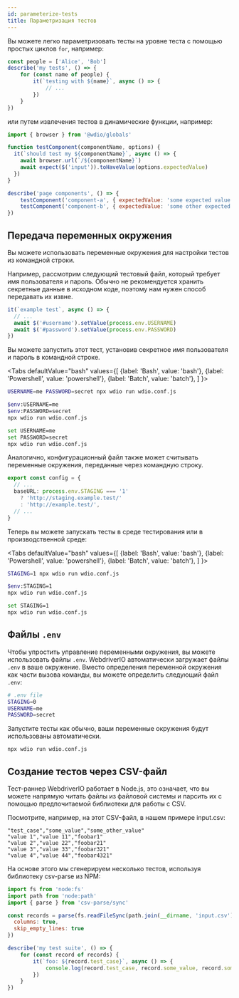 ```yaml
---
id: parameterize-tests
title: Параметризация тестов
---
```


Вы можете легко параметризовать тесты на уровне теста с помощью простых циклов `for`, например:

```ts title=example.spec.js
const people = ['Alice', 'Bob']
describe('my tests', () => {
    for (const name of people) {
        it(`testing with ${name}`, async () => {
            // ...
        })
    }
})
```

или путем извлечения тестов в динамические функции, например:

```js title=dynamic.spec.js
import { browser } from '@wdio/globals'

function testComponent(componentName, options) {
  it(`should test my ${componentName}`, async () => {
    await browser.url(`/${componentName}`)
    await expect($('input')).toHaveValue(options.expectedValue)
  })
}

describe('page components', () => {
    testComponent('component-a', { expectedValue: 'some expected value' })
    testComponent('component-b', { expectedValue: 'some other expected value' })
})
```

## Передача переменных окружения

Вы можете использовать переменные окружения для настройки тестов из командной строки.

Например, рассмотрим следующий тестовый файл, который требует имя пользователя и пароль. Обычно не рекомендуется хранить секретные данные в исходном коде, поэтому нам нужен способ передавать их извне.

```ts title=example.spec.ts
it(`example test`, async () => {
  // ...
  await $('#username').setValue(process.env.USERNAME)
  await $('#password').setValue(process.env.PASSWORD)
})
```

Вы можете запустить этот тест, установив секретное имя пользователя и пароль в командной строке.

<Tabs
  defaultValue="bash"
  values={[
    {label: 'Bash', value: 'bash'},
    {label: 'Powershell', value: 'powershell'},
    {label: 'Batch', value: 'batch'},
  ]
}>
<TabItem value="bash">

```sh
USERNAME=me PASSWORD=secret npx wdio run wdio.conf.js
```

</TabItem>
<TabItem value="powershell">

```sh
$env:USERNAME=me
$env:PASSWORD=secret
npx wdio run wdio.conf.js
```

</TabItem>
<TabItem value="batch">

```sh
set USERNAME=me
set PASSWORD=secret
npx wdio run wdio.conf.js
```

</TabItem>
</Tabs>

Аналогично, конфигурационный файл также может считывать переменные окружения, переданные через командную строку.

```ts title=wdio.config.js
export const config = {
  // ...
  baseURL: process.env.STAGING === '1'
    ? 'http://staging.example.test/'
    : 'http://example.test/',
  // ...
}
```

Теперь вы можете запускать тесты в среде тестирования или в производственной среде:

<Tabs
  defaultValue="bash"
  values={[
    {label: 'Bash', value: 'bash'},
    {label: 'Powershell', value: 'powershell'},
    {label: 'Batch', value: 'batch'},
  ]
}>
<TabItem value="bash">

```sh
STAGING=1 npx wdio run wdio.conf.js
```

</TabItem>
<TabItem value="powershell">

```sh
$env:STAGING=1
npx wdio run wdio.conf.js
```

</TabItem>
<TabItem value="batch">

```sh
set STAGING=1
npx wdio run wdio.conf.js
```

</TabItem>
</Tabs>

## Файлы `.env`

Чтобы упростить управление переменными окружения, вы можете использовать файлы `.env`. WebdriverIO автоматически загружает файлы `.env` в ваше окружение. Вместо определения переменной окружения как части вызова команды, вы можете определить следующий файл `.env`:

```bash title=".env"
# .env file
STAGING=0
USERNAME=me
PASSWORD=secret
```

Запустите тесты как обычно, ваши переменные окружения будут использованы автоматически.

```sh
npx wdio run wdio.conf.js
```

## Создание тестов через CSV-файл

Тест-раннер WebdriverIO работает в Node.js, это означает, что вы можете напрямую читать файлы из файловой системы и парсить их с помощью предпочитаемой библиотеки для работы с CSV.

Посмотрите, например, на этот CSV-файл, в нашем примере input.csv:

```csv
"test_case","some_value","some_other_value"
"value 1","value 11","foobar1"
"value 2","value 22","foobar21"
"value 3","value 33","foobar321"
"value 4","value 44","foobar4321"
```

На основе этого мы сгенерируем несколько тестов, используя библиотеку csv-parse из NPM:

```js title=test.spec.ts
import fs from 'node:fs'
import path from 'node:path'
import { parse } from 'csv-parse/sync'

const records = parse(fs.readFileSync(path.join(__dirname, 'input.csv')), {
  columns: true,
  skip_empty_lines: true
})

describe('my test suite', () => {
    for (const record of records) {
        it(`foo: ${record.test_case}`, async () => {
            console.log(record.test_case, record.some_value, record.some_other_value)
        })
    }
})
```